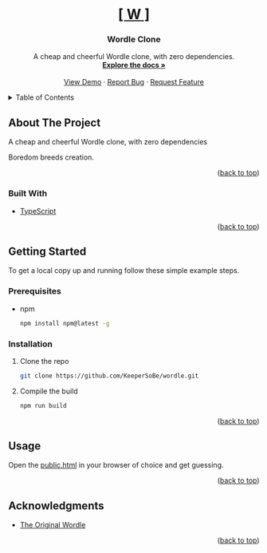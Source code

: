 <div id="top"></div>

<!-- PROJECT LOGO -->
<br />
<div align="center">
  <h1>
    <a href="https://github.com/KeeperSoBe/wordle">
      [ W ]
    </a>
  </h1>

<h3 align="center">Wordle Clone</h3>

  <p align="center">
    A cheap and cheerful Wordle clone, with zero dependencies.
    <br />
    <a href="https://github.com/KeeperSoBe/wordle"><strong>Explore the docs »</strong></a>
    <br />
    <br />
    <a href="https://github.com/KeeperSoBe/wordle">View Demo</a>
    ·
    <a href="https://github.com/KeeperSoBe/wordle/issues">Report Bug</a>
    ·
    <a href="https://github.com/KeeperSoBe/wordle/issues">Request Feature</a>
  </p>
</div>



<!-- TABLE OF CONTENTS -->
<details>
  <summary>Table of Contents</summary>
  <ol>
    <li>
      <a href="#about-the-project">About The Project</a>
      <ul>
        <li><a href="#built-with">Built With</a></li>
      </ul>
    </li>
    <li>
      <a href="#getting-started">Getting Started</a>
      <ul>
        <li><a href="#prerequisites">Prerequisites</a></li>
        <li><a href="#installation">Installation</a></li>
      </ul>
    </li>
    <li><a href="#usage">Usage</a></li>
    <li><a href="#acknowledgments">Acknowledgments</a></li>
  </ol>
</details>



<!-- ABOUT THE PROJECT -->
## About The Project

A cheap and cheerful Wordle clone, with zero dependencies

Boredom breeds creation.

<p align="right">(<a href="#top">back to top</a>)</p>



### Built With

* [TypeScript](https://www.typescriptlang.org/)

<p align="right">(<a href="#top">back to top</a>)</p>



<!-- GETTING STARTED -->
## Getting Started

To get a local copy up and running follow these simple example steps.

### Prerequisites

- npm
  ```sh
  npm install npm@latest -g
  ```

### Installation

1. Clone the repo
   ```sh
   git clone https://github.com/KeeperSoBe/wordle.git
   ```

2. Compile the build
   ```sh
   npm run build
   ```

<p align="right">(<a href="#top">back to top</a>)</p>



<!-- USAGE EXAMPLES -->
## Usage

Open the [public.html](./public/index.html) in your browser of choice and get guessing.

<p align="right">(<a href="#top">back to top</a>)</p>


<!-- ACKNOWLEDGMENTS -->
## Acknowledgments

* [The Original Wordle](https://www.nytimes.com/games/wordle/index.html)

<p align="right">(<a href="#top">back to top</a>)</p>
